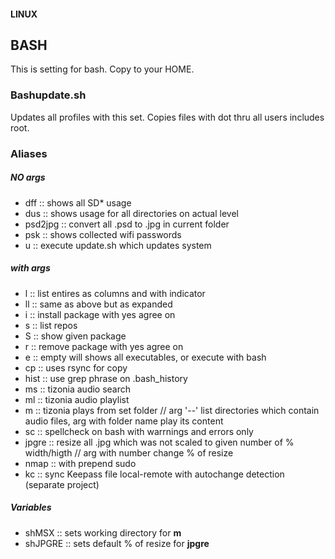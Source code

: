 #### LINUX
## BASH

This is setting for bash. Copy to your HOME.

### Bashupdate.sh

Updates all profiles with this set. Copies files with dot thru all users includes root.

### Aliases

##### NO args

- dff :: shows all SD* usage
- dus :: shows usage for all directories on actual level
- psd2jpg :: convert all .psd to .jpg in current folder
- psk :: shows collected wifi passwords
- u :: execute update.sh which updates system

##### with args

- l :: list entires as columns and with indicator
- ll :: same as above but as expanded
- i :: install package with yes agree on
- s :: list repos
- S :: show given package
- r :: remove package with yes agree on
- e :: empty will shows all executables, or execute with bash
- cp :: uses rsync for copy
- hist :: use grep phrase on .bash_history
- ms :: tizonia audio search
- ml :: tizonia audio playlist
- m :: tizonia plays from set folder // arg '--' list directories which contain audio files, arg with folder name play its content
- sc :: spellcheck on bash with warrnings and errors only
- jpgre :: resize all .jpg which was not scaled to given number of % width/higth // arg with number change % of resize
- nmap :: with prepend sudo
- kc :: sync Keepass file local-remote with autochange detection (separate project)

##### Variables

- shMSX :: sets working directory for **m**
- shJPGRE :: sets default % of resize for **jpgre**
